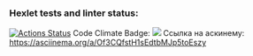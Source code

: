 ### Hexlet tests and linter status:

[![Actions Status](https://github.com/KiritoMorl/frontend-project-44/workflows/hexlet-check/badge.svg)](https://github.com/KiritoMorl/frontend-project-44/actions)
 Code Climate Badge:
<a href="https://codeclimate.com/github/KiritoMorl/frontend-project-44/maintainability"><img src="https://api.codeclimate.com/v1/badges/dad508b245814cf7c52d/maintainability" /></a>
Ссылка на аскинему:
https://asciinema.org/a/Of3CQfstH1sEdtbMJp5toEszy